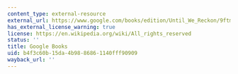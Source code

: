 ```yaml
---
content_type: external-resource
external_url: https://www.google.com/books/edition/Until_We_Reckon/9ftmDwAAQBAJ?hl=en&gbpv=1
has_external_license_warning: true
license: https://en.wikipedia.org/wiki/All_rights_reserved
status: ''
title: Google Books
uid: b4f3c60b-15da-4b98-8686-1140fff90909
wayback_url: ''
---
```

